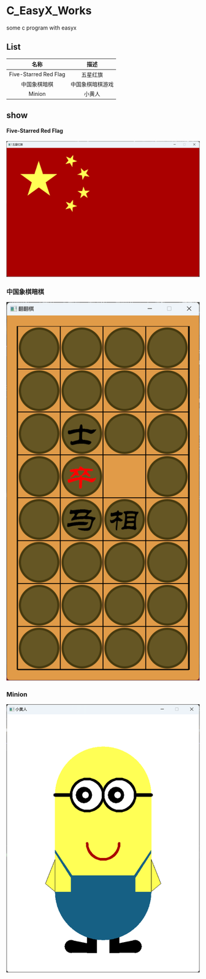 # C_EasyX_Works

some c program with easyx



## List

|         名称          |       描述       |
| :-------------------: | :--------------: |
| Five-Starred Red Flag |     五星红旗     |
|     中国象棋暗棋      | 中国象棋暗棋游戏 |
|        Minion         |      小黄人      |



## show

#### Five-Starred Red Flag

![The Five-Starred Red Flag](https://github.com/ruxia-TJY/c_easyx_works/raw/main/res/Five-Starred%20Red%20Flag.png)

### 中国象棋暗棋

![中国象棋暗棋](https://github.com/ruxia-TJY/c_easyx_works/raw/main/res/中国象棋暗棋.png)



### Minion

![Minion](https://github.com/ruxia-TJY/c_easyx_works/raw/main/res/minion.png)
